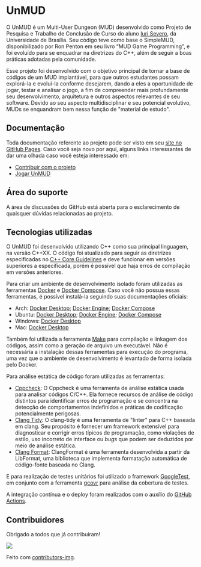 # UnMUD

O UnMUD é um Multi-User Dungeon (MUD) desenvolvido como Projeto de Pesquisa e Trabalho de Conclusão de Curso do aluno [Iuri Severo](https://github.com/iurisevero), da Universidade de Brasília. Seu código teve como base o SimpleMUD, disponibilizado por Ron Penton em seu livro “MUD Game Programming”, e foi evoluído para se enquadrar na diretrizes do C++, além de seguir a boas práticas adotadas pela comunidade.

Esse projeto foi desenvolvido com o objetivo principal de tornar a base de códigos de um MUD implantável, para que outros estudantes possam explorá-la e evoluí-la conforme desejarem, dando a eles a oportunidade de jogar, testar e analisar o jogo, a fim de compreender mais profundamente seu desenvolvimento, arquitetura e outros aspectos relevantes de seu software. Devido ao seu aspecto multidisciplinar e seu potencial evolutivo, MUDs se enquandram bem nessa função de "material de estudo".

<!-- A monografia e o relatório de pesquisa resultantes desse projeto podem ser acessados nos links: [TCC](); [PIBIC](). -->

## Documentação

Toda documentação referente ao projeto pode ser visto em seu [site no GitHub Pages](https://unmud.github.io/UnMUD/#/). Caso você seja novo por aqui, alguns links interessantes de dar uma olhada caso você esteja interessado em:

* [Contribuir com o projeto](https://unmud.github.io/UnMUD/#/contributionGuide)
* [Jogar UnMUD](https://unmud.github.io/UnMUD/#/game)

<!-- É sempre bom também dar uma olhada nosso [Código de Conduta](https://unmud.github.io/UnMUD/#/) antes de interagir com a comunidade! -->

## Área do suporte

A área de discussões do GitHub está aberta para o esclarecimento de quaisquer dúvidas relacionadas ao projeto.

<!-- ## Requisitos mínimos: 
nesse tópico, são apresentados quais são os requisitos mínimos para se executar o projeto, e -->

## Tecnologias utilizadas

O UnMUD foi desenvolvido utilizando C++ como sua principal linguagem, na versão C++XX. O código foi atualizado para seguir as diretrizes especificadas no [C++ Core Guidelines](https://isocpp.github.io/CppCoreGuidelines/CppCoreGuidelines#main) e deve funcionar em versões superiores a especificada, porém é possível que haja erros de compilação em versões anteriores.

Para criar um ambiente de desenvolvimento isolado foram utilizadas as ferramentas [Docker](https://www.docker.com/) e [Docker Compose](https://docs.docker.com/compose/). Caso você não possua essas ferramentas, é possível instalá-la seguindo suas documentações oficiais:

* Arch: [Docker Desktop](https://docs.docker.com/desktop/install/archlinux/); [Docker Engine](https://wiki.archlinux.org/title/docker#Installation); [Docker Compose](https://wiki.archlinux.org/title/docker#Docker_Compose)
* Ubuntu: [Docker Desktop](https://docs.docker.com/desktop/install/ubuntu/); [Docker Engine](https://docs.docker.com/engine/install/ubuntu/); [Docker Compose](https://docs.docker.com/compose/install/linux/#install-using-the-repository)
* Windows: [Docker Desktop](https://docs.docker.com/desktop/install/windows-install/)
* Mac: [Docker Desktop](https://docs.docker.com/desktop/install/mac-install/)

Também foi utilizada a ferramenta [Make](https://www.gnu.org/software/make/) para compilação e linkagem dos códigos, assim como a geração de arquivo um executável. Não é necessária a instalação dessas ferramentas para execução do programa, uma vez que o ambiente de desenvolvimento é levantado de forma isolada pelo Docker.

Para análise estática de código foram utilizadas as ferramentas:

* [Cppcheck](https://cppcheck.sourceforge.io/): O Cppcheck é uma ferramenta de análise estática usada para analisar códigos C/C++. Ela fornece recursos de análise de código distintos para identificar erros de programação e se concentra na detecção de comportamentos indefinidos e práticas de codificação potencialmente perigosas.
* [Clang Tidy](https://clang.llvm.org/extra/clang-tidy/): O clang-tidy é uma ferramenta de "linter" para C++ baseada em clang. Seu propósito é fornecer um framework extensível para diagnosticar e corrigir erros típicos de programação, como violações de estilo, uso incorreto de interface ou _bugs_ que podem ser deduzidos por meio de análise estática.
* [Clang Format](https://clang.llvm.org/docs/ClangFormat.html): ClangFormat é uma ferramenta desenvolvida a partir da LibFormat, uma biblioteca que implementa formatação automática de código-fonte baseada no Clang.

E para realização de testes unitários foi utilizado o framework [GoogleTest](https://google.github.io/googletest/primer.html), em conjunto com a ferramenta [gcovr](https://gcovr.com/en/stable/) para análise da cobertura de testes.

A integração contínua e o deploy foram realizados com o auxílio do [GitHub Actions](https://github.com/features/actions).

## Contribuidores

Obrigado a todos que já contribuiram!

<a href = "https://github.com/UnMUD/UnMUD/issues/graphs/contributors">
  <img src = "https://contrib.rocks/image?repo=UnMUD/UnMUD"/>
</a>

Feito com [contributors-img](https://contrib.rocks).
